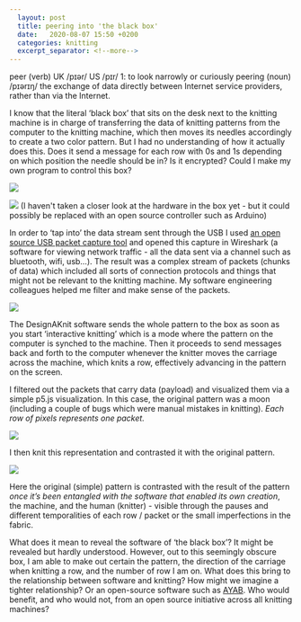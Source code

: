```yaml
---
  layout: post
  title: peering into 'the black box'
  date:   2020-08-07 15:50 +0200
  categories: knitting
  excerpt_separator: <!--more-->
---
```

peer (verb)
UK  /pɪər/ US  /pɪr/
1: to look narrowly or curiously
peering (noun)
/pɪərɪŋ/
the exchange of data directly between Internet service providers, rather than via the Internet.

I know that the literal ‘black box’ that sits on the desk next to the knitting machine is in charge of transferring the data of knitting patterns from the computer to the knitting machine, which then moves its needles accordingly to create a two color pattern. But I had no understanding of how it actually does this. Does it send a message for each row with 0s and 1s depending on which position the needle should be in? Is it encrypted? Could I make my own program to control this box?

![](/softwear/assets/images/box.jpg)

<!--more-->

![](/softwear/assets/images/inside-box.jpg)
(I haven't taken a closer look at the hardware in the box yet - but it could possibly be replaced with an open source controller such as Arduino)

In order to ‘tap into’ the data stream sent through the USB I used [an open source USB packet capture tool](https://desowin.org/usbpcap/) and opened this capture in Wireshark (a software for viewing network traffic - all the data sent via a channel such as bluetooth, wifi, usb…). The result was a complex stream of packets (chunks of data) which included all sorts of connection protocols and things that might not be relevant to the knitting machine. My software engineering colleagues helped me filter and make sense of the packets.

![](/softwear/assets/images/wireshark.png)

The DesignAKnit software sends the whole pattern to the box as soon as you start ‘interactive knitting’ which is a mode where the pattern on the computer is synched to the machine. Then it proceeds to send messages back and forth to the computer whenever the knitter moves the carriage across the machine, which knits a row, effectively advancing in the pattern on the screen.

I filtered out the packets that carry data (payload) and visualized them via a simple p5.js visualization. In this case, the original pattern was a moon (including a couple of bugs which were manual mistakes in knitting). *Each row of pixels represents one packet.*

![](/softwear/assets/images/mooncap.png)

I then knit this representation and contrasted it with the original pattern.

![](/softwear/assets/images/moon-compare.jpg)

Here the original (simple) pattern is contrasted with the result of the pattern *once it’s been entangled with the software that enabled its own creation*, the machine, and the human (knitter) - visible through the pauses and different temporalities of each row / packet or the small imperfections in the fabric.

What does it mean to reveal the software of ‘the black box’? It might be revealed but hardly understood. However, out to this seemingly obscure box, I am able to make out certain the pattern, the direction of the carriage when knitting a row, and the number of row I am on. What does this bring to the relationship between software and knitting? How might we imagine a tighter relationship? Or an open-source software such as [AYAB](https://ayab-knitting.com/). Who would benefit, and who would not, from an open source initiative across all knitting machines?



